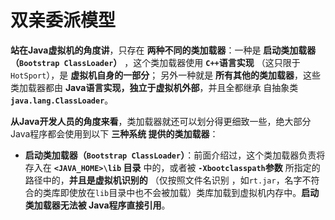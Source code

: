 双亲委派模型
================================================================================
**站在Java虚拟机的角度讲**，只存在 **两种不同的类加载器**：一种是 **启动类加载器（`Bootstrap ClassLoader`）**
，这个类加载器使用 **`C++`语言实现** （这只限于`HotSport`），是 **虚拟机自身的一部分**；
另外一种就是 **所有其他的类加载器**，这些类加载器都由 **Java语言实现，独立于虚拟机外部**，并且全都继承
自抽象类 **`java.lang.ClassLoader`**。

**从Java开发人员的角度来看**，类加载器就还可以划分得更细致一些，绝大部分Java程序都会使用到以下 **三种系统
提供的类加载器**：
+ **启动类加载器（`Bootstrap ClassLoader`）**：前面介绍过，这个类加载器负责将存入在 **`<JAVA_HOME>\lib`
目录** 中的，或者被 **`-Xbootclasspath`参数** 所指定的路径中的，**并且是虚拟机识别的** （仅按照文件名识别
，如`rt.jar`，名字不符合的类库即使放在`lib`目录中也不会被加载）类库加载到虚拟机内存中。**启动类加载器无法被
Java程序直接引用**。



